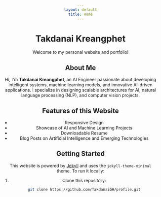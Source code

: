 ```yaml
---
layout: default
title: Home
---
```


<style>
  /* Custom inline CSS to center the text */
  body {
    text-align: center;
  }

  h1, h2, h3, p {
    text-align: center;
  }

  /* Optional: Center the content area vertically */
  .main {
    display: flex;
    flex-direction: column;
    justify-content: center;
    align-items: center;
    text-align: center;
    min-height: 100vh;
  }
</style>

# Takdanai Kreangphet

Welcome to my personal website and portfolio!

## About Me
Hi, I'm **Takdanai Kreangphet**, an AI Engineer passionate about developing intelligent systems, machine learning models, and innovative AI-driven applications. I specialize in designing scalable architectures for AI, natural language processing (NLP), and computer vision projects.

## Features of this Website
- Responsive Design
- Showcase of AI and Machine Learning Projects
- Downloadable Resume
- Blog Posts on Artificial Intelligence and Emerging Technologies

## Getting Started
This website is powered by [Jekyll](https://jekyllrb.com/) and uses the `jekyll-theme-minimal` theme. To run it locally:
1. Clone this repository:
   ```bash
   git clone https://github.com/TakdanaiGH/profile.git
